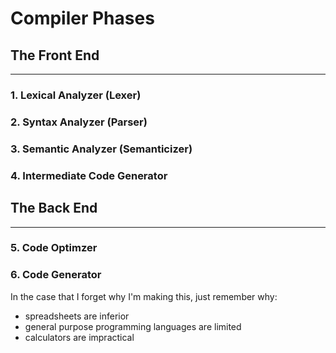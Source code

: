 # Compiler Phases
## The Front End
---
### 1. Lexical Analyzer (Lexer)
### 2. Syntax Analyzer (Parser)
### 3. Semantic Analyzer (Semanticizer)
### 4. Intermediate Code Generator
## The Back End
---
### 5. Code Optimzer
### 6. Code Generator

In the case that I forget why I'm making this, just remember why:
  - spreadsheets are inferior
  - general purpose programming languages are limited
  - calculators are impractical